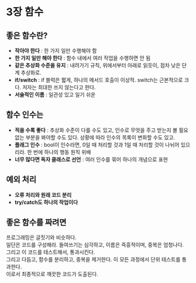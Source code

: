 # 3장 함수

## 좋은 함수란?
- **작아야 한다** : 한 가지 일만 수행해야 함
- **한 가지 일만 해야 한다** : 함수 내에서 여러 작업을 수행하면 안 됨
- **같은 추상화 수준을 유지** : 내려가기 규칙, 위에서부터 아래로 읽듯이, 점차 낮은 단계 추상화로.
- **if/switch** : if 블럭은 짧게, 하나의 메서드 호출이 이상적. switch는 근본적으로 크다. 저자는 최대한 쓰지 않는다고 한다.
- **서술적인 이름** : 일관성 있고 일기 쉬운

## 함수 인수는
- **적을 수록 좋다** : 추상화 수준이 다를 수도 있고, 인수로 무엇을 주고 받는지 볼 필요 없는 부분을 봐야할 수도 있다. 상황에 따라 인수의 목록이 변화할 수도 있고.
- **플래그 인수** : bool이 인수라면, 0일 때 처리할 것과 1일 때 처리할 것이 나뉘어 있으리라. 한 번에 하나의 행동 원칙 위배
- **너무 많다면 독자 클래스로 선언** : 여러 인수를 묶어 하나의 개념으로 표현

## 예외 처리
- **오류 처리와 원래 코드 분리**
- **try/catch도 하나의 작업이다**

## 좋은 함수를 짜려면
프로그래밍은 글짓기와 비슷하다.  
일단은 코드를 구성해라. 들여쓰기는 심각하고, 이름은 즉흥적이며, 중복은 엄청나다.   
그리고 이 코드를 테스트해서, 통과시킨다.  
그리고 다듬고, 함수를 분리하고, 중복을 제거한다. 이 모든 과정에서 단위 테스트를 통과한다.  
이로서 최종적으로 깨끗한 코드가 도출된다.